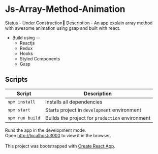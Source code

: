 # Js-Array-Method-Animation
Status - Under Construction🚧
Description - An app explain array method with awesome animation using gsap and built with react.

- Build using --
  - Reactjs
  - Redux
  - Hooks
  - Styled Components
  - Gasp

## Scripts

| Script          | Description                                     |
| --------------- | ----------------------------------------------- |
| `npm install`   | Installs all dependencies                       |
| `npm start`     | Starts project in `development` environment     |
| `npm run build` | Builds the project for `production` environment |


Runs the app in the development mode.<br>
Open [http://localhost:3000](http://localhost:3000) to view it in the browser.
<br><br>
This project was bootstrapped with [Create React App](https://github.com/facebook/create-react-app).
